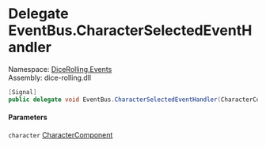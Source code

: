 # <a id="DiceRolling_Events_EventBus_CharacterSelectedEventHandler"></a> Delegate EventBus.CharacterSelectedEventHandler

Namespace: [DiceRolling.Events](DiceRolling.Events.md)  
Assembly: dice\-rolling.dll  

```csharp
[Signal]
public delegate void EventBus.CharacterSelectedEventHandler(CharacterComponent character)
```

#### Parameters

`character` [CharacterComponent](DiceRolling.Components.Characters.CharacterComponent.md)

